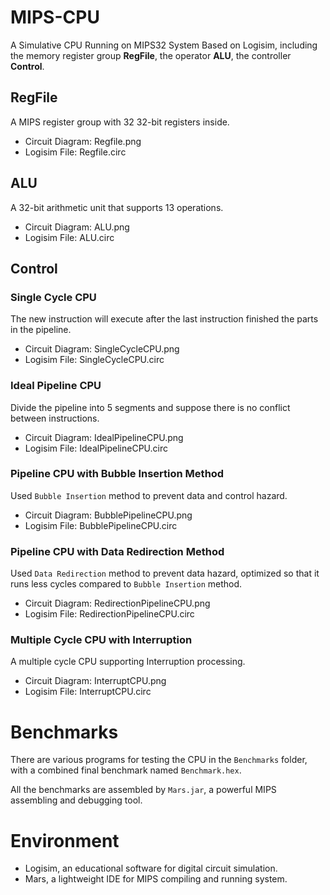 # MIPS-CPU

A Simulative CPU Running on MIPS32 System Based on Logisim, including the memory register group **RegFile**, the operator **ALU**, the controller **Control**.

## RegFile
A MIPS register group with 32 32-bit registers inside.
* Circuit Diagram: Regfile.png
* Logisim File: Regfile.circ

## ALU
A 32-bit arithmetic unit that supports 13 operations.
* Circuit Diagram: ALU.png
* Logisim File: ALU.circ

## Control
### Single Cycle CPU
The new instruction will execute after the last instruction finished the  parts in the pipeline.
* Circuit Diagram: SingleCycleCPU.png
* Logisim File: SingleCycleCPU.circ

### Ideal Pipeline CPU
Divide the pipeline into 5 segments and suppose there is no conflict between instructions.
* Circuit Diagram: IdealPipelineCPU.png
* Logisim File: IdealPipelineCPU.circ

### Pipeline CPU with Bubble Insertion Method
Used `Bubble Insertion` method to prevent data and control hazard.
* Circuit Diagram: BubblePipelineCPU.png
* Logisim File: BubblePipelineCPU.circ

### Pipeline CPU with Data Redirection Method
Used `Data Redirection` method to prevent data hazard, optimized so that it runs less cycles compared to `Bubble Insertion` method.
* Circuit Diagram: RedirectionPipelineCPU.png
* Logisim File: RedirectionPipelineCPU.circ

### Multiple Cycle CPU with Interruption
A multiple cycle CPU supporting Interruption processing.
* Circuit Diagram: InterruptCPU.png
* Logisim File: InterruptCPU.circ

# Benchmarks
There are various programs for testing the CPU in the `Benchmarks` folder, with a combined final benchmark named `Benchmark.hex`.

All the benchmarks are assembled by `Mars.jar`, a powerful MIPS assembling and debugging tool.

# Environment
* Logisim, an educational software for digital circuit simulation.
* Mars, a lightweight IDE for MIPS compiling and running system.